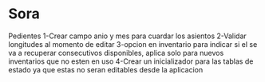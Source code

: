 # Sora

Pedientes
1-Crear campo anio y mes para cuardar los asientos
2-Validar longitudes al momento de editar
3-opcion en inventario para indicar si el se va a recuperar consecutivos disponibles, aplica solo para nuevos inventarios que no esten en uso
4-Crear un inicializador para las tablas de estado ya que estas no seran editables desde la aplicacion